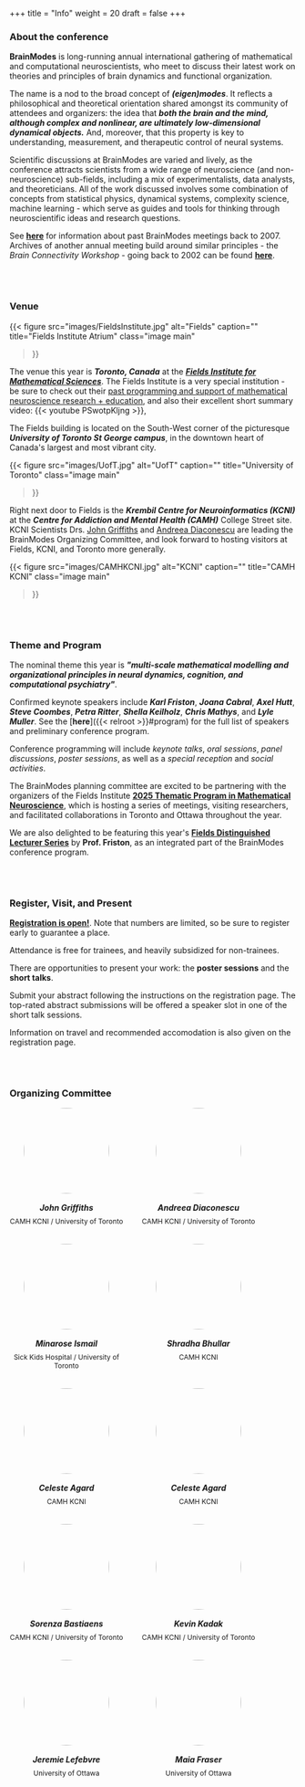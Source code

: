 +++
title = "Info"
weight = 20
draft = false
+++

### About the conference

**BrainModes** is long-running annual international gathering of mathematical and computational neuroscientists, who meet to discuss their latest work on theories and principles of brain dynamics and functional organization. 

The name is a nod to the broad concept of ***(eigen)modes***. It reflects a philosophical and theoretical orientation shared amongst its community of attendees and organizers: the idea that ***both the brain and the mind, although complex and nonlinear, are ultimately low-dimensional dynamical objects.*** And, moreover, that this property is key to understanding, measurement, and therapeutic control of neural systems. 

Scientific discussions at BrainModes are varied and lively, as the conference attracts scientists from a wide range of neuroscience (and non-neuroscience) sub-fields, including a mix of experimentalists, data analysts, and theoreticians. All of the work discussed involves some combination of concepts from statistical physics, dynamical systems, complexity science, machine learning - which serve as guides and tools for thinking through neuroscientific ideas and research questions. 

See [**here**](https://www.brainmodes.org/bsw/zwei/brainmodes) for information about past BrainModes meetings back to 2007. Archives of another annual meeting build around similar principles - the *Brain Connectivity Workshop* - going back to 2002 can be found [**here**](https://www.brain-connectivity-workshop.org/bsw/zwei/bcw).



<br> <br> 

### Venue

{{< figure
    src="images/FieldsInstitute.jpg"
    alt="Fields"
    caption=""
    title="Fields Institute Atrium"
    class="image main"
>}}

The venue this year is ***Toronto, Canada*** at the ***[Fields Institute for Mathematical Sciences](https://fields.utoronto.ca)***. The Fields Institute is a very special institution - be sure to check out their [past programming and support of mathematical neuroscience research + education](http://www.fields.utoronto.ca/search/node/neuroscience), and also their excellent short summary video: {{< youtube PSwotpKljng >}}, 

The Fields building is located on the South-West corner of the picturesque ***University of Toronto St George campus***, in the downtown heart of Canada's largest and most vibrant city. 

{{< figure
    src="images/UofT.jpg"
    alt="UofT"
    caption=""
    title="University of Toronto"
    class="image main"
>}}

Right next door to Fields is the ***Krembil Centre for Neuroinformatics (KCNI)*** at the ***Centre for Addiction and Mental Health (CAMH)*** College Street site. KCNI Scientists Drs. [John Griffiths](www.grifflab.com) and [Andreea Diaconescu](https://cognemo.com/) are leading the BrainModes Organizing Committee, and look forward to hosting visitors at Fields, KCNI, and Toronto more generally. 

{{< figure
    src="images/CAMHKCNI.jpg"
    alt="KCNI"
    caption=""
    title="CAMH KCNI"
    class="image main"
>}}



<br> <br>

### Theme and Program

The nominal theme this year is ***"multi-scale mathematical modelling and organizational principles in neural dynamics, cognition, and computational psychiatry"***. 

Confirmed keynote speakers include ***Karl Friston***, ***Joana Cabral***, ***Axel Hutt***, ***Steve Coombes***, ***Petra Ritter***, ***Shella Keilholz***, ***Chris Mathys***, and ***Lyle Muller***. See the [**here**]({{< relroot >}}#program) for the full list of speakers and preliminary conference program. 

Conference programming will include *keynote talks*, *oral sessions*, *panel discussions*, *poster sessions*, as well as a *special reception* and *social activities*. 

The BrainModes planning committee are excited to be partnering with the organizers of the Fields Institute **[2025 Thematic Program in Mathematical Neuroscience](http://www.fields.utoronto.ca/activities/25-26/neuroscience)**, which is hosting a series of meetings, visiting researchers, and facilitated collaborations in Toronto and Ottawa throughout the year. 

We are also delighted to be featuring this year's **[Fields Distinguished Lecturer Series](http://www.fields.utoronto.ca/activities/25-26/Friston)** by **Prof. Friston**, as an integrated part of the BrainModes conference program. 



<br> <br>

### Register, Visit, and Present

[**Registration is open!**](/#register). Note that numbers are limited, so be sure to register early to guarantee a place. 

Attendance is free for trainees, and heavily subsidized for non-trainees. 

There are opportunities to present your work: the **poster sessions** and the **short talks**. 

Submit your abstract following the instructions on the registration page. The top-rated abstract submissions will be offered a speaker slot in one of the short talk sessions. 

Information on travel and recommended accomodation is also given on the registration page. 




<br> <br>

### Organizing Committee

<div class="speakers-grid" style="display: flex; flex-wrap: wrap; gap: 2rem;">
  <div class="speaker-card" style="width: 200px; text-align: center;">
    <img src="images/.." alt="" style="width: 150px; height: 150px; border-radius: 50%; object-fit: cover;">
    <h5 style="margin: 1rem 0 0.5rem;">John Griffiths</h5>
    <p style="margin: 0; font-size: 0.75rem;">CAMH KCNI / University of Toronto<br><span style="color: #888;"></span></p>
  </div>
  <div class="speaker-card" style="width: 200px; text-align: center;">
    <img src="images/.." alt="" style="width: 150px; height: 150px; border-radius: 50%; object-fit: cover;">
    <h5 style="margin: 1rem 0 0.5rem;">Andreea Diaconescu</h5>
    <p style="margin: 0; font-size: 0.75rem;">CAMH KCNI / University of Toronto<br><span style="color: #888;"></span></p>
  </div>
  <div class="speaker-card" style="width: 200px; text-align: center;">
    <img src="images/..." alt="" style="width: 150px; height: 150px; border-radius: 50%; object-fit: cover;">
    <h5 style="margin: 1rem 0 0.5rem;">Minarose Ismail</h5>
    <p style="margin: 0; font-size: 0.75rem;">Sick Kids Hospital / University of Toronto<br><span style="color: #888;"></span></p>
  </div>
  <div class="speaker-card" style="width: 200px; text-align: center;">
    <img src="images/.." alt="" style="width: 150px; height: 150px; border-radius: 50%; object-fit: cover;">
    <h5 style="margin: 1rem 0 0.5rem;">Shradha Bhullar</h5>
    <p style="margin: 0; font-size: 0.75rem;">CAMH KCNI<br><span style="color: #888;"></span></p>
  </div>
  <div class="speaker-card" style="width: 200px; text-align: center;">
    <img src="images/.." alt="" style="width: 150px; height: 150px; border-radius: 50%; object-fit: cover;">
    <h5 style="margin: 1rem 0 0.5rem;">Celeste Agard</h5>
    <p style="margin: 0; font-size: 0.75rem;">CAMH KCNI<br><span style="color: #888;"></span></p>
  </div>
  <div class="speaker-card" style="width: 200px; text-align: center;">
    <img src="images/.." alt="" style="width: 150px; height: 150px; border-radius: 50%; object-fit: cover;">
    <h5 style="margin: 1rem 0 0.5rem;">Celeste Agard</h5>
    <p style="margin: 0; font-size: 0.75rem;">CAMH KCNI<br><span style="color: #888;"></span></p>
  </div>
  <div class="speaker-card" style="width: 200px; text-align: center;">
    <img src="images/.." alt="" style="width: 150px; height: 150px; border-radius: 50%; object-fit: cover;">
    <h5 style="margin: 1rem 0 0.5rem;">Sorenza Bastiaens</h5>
    <p style="margin: 0; font-size: 0.75rem;">CAMH KCNI / University of Toronto<br><span style="color: #888;"></span></p>
  </div>
  <div class="speaker-card" style="width: 200px; text-align: center;">
    <img src="images/.." alt="" style="width: 150px; height: 150px; border-radius: 50%; object-fit: cover;">
    <h5 style="margin: 1rem 0 0.5rem;">Kevin Kadak</h5>
    <p style="margin: 0; font-size: 0.75rem;">CAMH KCNI / University of Toronto<br><span style="color: #888;"></span></p>
  </div>
  <div class="speaker-card" style="width: 200px; text-align: center;">
    <img src="images/.." alt="" style="width: 150px; height: 150px; border-radius: 50%; object-fit: cover;">
    <h5 style="margin: 1rem 0 0.5rem;">Jeremie Lefebvre</h5>
    <p style="margin: 0; font-size: 0.75rem;">University of Ottawa<br><span style="color: #888;"></span></p>
  </div>
  <div class="speaker-card" style="width: 200px; text-align: center;">
    <img src="images/.." alt="" style="width: 150px; height: 150px; border-radius: 50%; object-fit: cover;">
    <h5 style="margin: 1rem 0 0.5rem;">Maia Fraser</h5>
    <p style="margin: 0; font-size: 0.75rem;">University of Ottawa<br><span style="color: #888;"></span></p>
  </div>
  <!-- Add more speaker cards as needed -->
</div>

